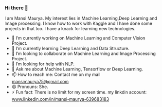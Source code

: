 ### Hi there 👋

<!--
**mansi75/mansi75** is a ✨ _special_ ✨ repository because its `README.md` (this file) appears on your GitHub profile.

Here are some ideas to get you started:


-->  I am Mansi Maurya. My interest lies in Machine Learning,Deep Learning and Image processing. I know how to work with Kaggle and I have done some projects in that too. I have a knack for learning new technologies.

   
- 🔭 I’m currently working on Machine Learning and Computer Vision Project.
- 🌱 I’m currently learning Deep Learning and Data Structure. 
- 👯 I’m looking to collaborate on Machine Learning and Image Processing Project.
- 🤔 I’m looking for help with NLP.
- 💬 Ask me about Machine Learning, Tensorflow or Deep Learning.
- 📫 How to reach me: Contact me on my mail mansimaurya75@gmail.com
- 😄 Pronouns: She.
- ⚡ Fun fact: There is no limit for my screen time.
my linkdin account: www.linkedin.com/in/mansi-maurya-639683183

